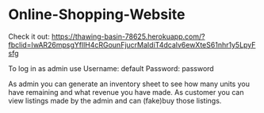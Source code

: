 # Online-Shopping-Website

Check it out: https://thawing-basin-78625.herokuapp.com/?fbclid=IwAR26mpsgYfllH4cRGounFjucrMaIdiT4dcalv6ewXteS61nhr1y5LpyFsfg

To log in as admin use
Username: default
Password: password

As admin you can generate an inventory sheet to see how many units you have remaining and what revenue you have made.
As customer you can view listings made by the admin and can (fake)buy those listings.
